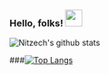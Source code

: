### Hello, folks! <img src="https://raw.githubusercontent.com/MartinHeinz/MartinHeinz/master/wave.gif" width="30px">

![Nitzech's github stats](https://github-readme-stats.vercel.app/api?username=nitzech&hide=issues,prs&count_private=true&show_icons=true&theme=onedark)


###[![Top Langs](https://github-readme-stats.vercel.app/api/top-langs/?username=nitzech&theme=onedark)](https://github.com/anuraghazra/github-readme-stats)

<!--
**NITZECH/NITZECH** is a ✨ _special_ ✨ repository because its `README.md` (this file) appears on your GitHub profile.

Here are some ideas to get you started:

- 🔭 I’m currently working on ...
- 🌱 I’m currently learning ...
- 👯 I’m looking to collaborate on ...
- 🤔 I’m looking for help with ...
- 💬 Ask me about ...
- 📫 How to reach me: ...
- 😄 Pronouns: ...
- ⚡ Fun fact: ...
-->

